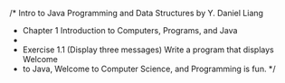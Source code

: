 /* Intro to Java Programming and Data Structures by Y. Daniel Liang
 * Chapter 1 Introduction to Computers, Programs, and Java
 * 
 * Exercise 1.1 (Display three messages) Write a program that displays Welcome
 * to Java, Welcome to Computer Science, and Programming is fun.
 */
